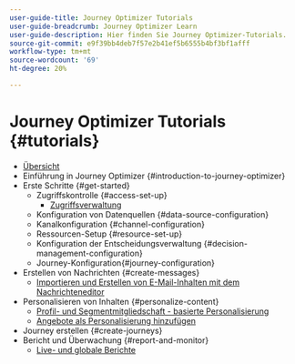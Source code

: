 ```yaml
---
user-guide-title: Journey Optimizer Tutorials
user-guide-breadcrumb: Journey Optimizer Learn
user-guide-description: Hier finden Sie Journey Optimizer-Tutorials.
source-git-commit: e9f39bb4deb7f57e2b41ef5b6555b4bf3bf1afff
workflow-type: tm+mt
source-wordcount: '69'
ht-degree: 20%

---
```



# Journey Optimizer Tutorials {#tutorials}

+ [Übersicht](/help/overview.md)
+ Einführung in Journey Optimizer {#introduction-to-journey-optimizer}
+ Erste Schritte {#get-started}
   + Zugriffskontrolle {#access-set-up}
      + [Zugriffsverwaltung ](/help/set-up-access/access-management.md)
   + Konfiguration von Datenquellen {#data-source-configuration}
   + Kanalkonfiguration {#channel-configuration}
   + Ressourcen-Setup {#resource-set-up}
   + Konfiguration der Entscheidungsverwaltung {#decision-management-configuration}
   + Journey-Konfiguration{#journey-configuration}
+ Erstellen von Nachrichten {#create-messages}
   + [Importieren und Erstellen von E-Mail-Inhalten mit dem Nachrichteneditor](/help/create-messages/import-and-author-email-content.md)
+ Personalisieren von Inhalten {#personalize-content}
   + [Profil- und Segmentmitgliedschaft - basierte Personalisierung](/help/personalize-content/profile-and-segment-membership-based-personalization.md)
   + [Angebote als Personalisierung hinzufügen](/help/personalize-content/add-offer-decisioning-to-messages.md)
+ Journey erstellen {#create-journeys}
+ Bericht und Überwachung {#report-and-monitor}
   + [Live- und globale Berichte](/help/report-and-monitor/live-and-global-reports.md)
